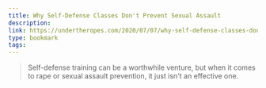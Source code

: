 ```yaml
---
title: Why Self-Defense Classes Don't Prevent Sexual Assault
description:
link: https://undertheropes.com/2020/07/07/why-self-defense-classes-dont-prevent-sexual-assault/
type: bookmark
tags:
---
```


> Self-defense training can be a worthwhile venture, but when it comes to rape or sexual assault prevention, it just isn't an effective one.

